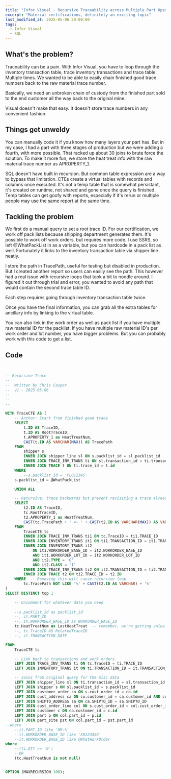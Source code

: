 ```yaml
---
title: "Infor Visual - Recursive Traceability across Multiple Part Operations"
excerpt: "Material certifications, definitely an exciting topic"
last_modified_at: 2025-05-06 20:00:00
tags:
  - Infor Visual
  - SQL
---
```


## What's the problem?

Traceability can be a pain. With Infor Visual, you have to loop through the inventory transaction table, trace inventory transactions and trace table. Multiple times.  We wanted to be able to easily chain finished good trace numbers back to the raw material trace number. 

Basically, we need an unbroken chain of custody from the finished part sold to the end customer all the way back to the original mine.

Visual doesn't make that easy. It doesn't store trace numbers in any convenient fashion.


## Things get unweldy

You can manually code it if you know how many layers your part has. But in my case, I had a part with three stages of production but we were adding a fourth, with more possible. That racked up about 30 joins to brute force the solution. To make it more fun, we store the heat treat info with the raw material trace number as APROPERTY_1. 

SQL doesn't have built in recursion. But common table expression are a way to bypass that limitation. CTEs create a virtual tables with records and columns once executed. It's not a temp table that is somewhat persistant, it's created on runtime, not shared and gone once the query is finished. Temp tables can get goofy with reports, especially if it's rerun or multiple people may use the same report at the same time. 

## Tackling the problem

We first do a manual query to set a root trace ID. For our certification, we work off pack lists because shipping department generates them. It's possible to work off work orders, but requires more code. I use SSRS, so left @WhatPackList in as a variable, but you can hardcode in a pack list as well. Fortunately it links to the inventory transaction table via shipper line neatly.

I store the path in TracePath, useful for testing but disabled in production. But I created another report so users can easily see the path. This however had a real issue with recursive loops that took a bit to noodle around. I figured it out through trial and error, you wanted to avoid any path that would contain the second trace table ID.

Each step requires going through inventory transaction table twice. 

Once you have the final information, you can grab all the extra tables for ancillary info by linking to the virtual table.

You can also link in the work order as well as pack list if you have multiple raw material ID for the packlist. If you have multiple raw material ID's per work order and lot number, you have bigger problems. But you can probably work with this code to get a list. 


## Code


```sql


-- Recursive Trace 
--
--  Written by Chris Casper
--  v1 - 2025.05.06
--
--
--

WITH TraceCTE AS (
    -- Anchor: Start from finished good trace
    SELECT 
        t.ID AS TraceID,
        t.ID AS RootTraceID,
		t.APROPERTY_1 as HeatTreatNum,
        CAST(t.ID AS VARCHAR(MAX)) AS TracePath
    FROM 
        shipper s
        INNER JOIN shipper_line sl ON s.packlist_id = sl.packlist_id
        INNER JOIN TRACE_INV_TRANS ti ON sl.transaction_id = ti.transaction_id
        INNER JOIN TRACE t ON ti.trace_id = t.id
    WHERE 
        --s.packlist_id = 'PL012345'
	s.packlist_id = @WhatPackList

    UNION ALL

    -- Recursive: trace backwards but prevent revisiting a trace already in the path
    SELECT 
        t2.ID AS TraceID,
        tc.RootTraceID,
		t2.APROPERTY_1 as HeatTreatNum,
        CAST(tc.TracePath + ' <- ' + CAST(t2.ID AS VARCHAR(MAX)) AS VARCHAR(MAX)) AS TracePath
    FROM 
        TraceCTE tc
        INNER JOIN TRACE_INV_TRANS ti1 ON tc.TraceID = ti1.TRACE_ID
        INNER JOIN INVENTORY_TRANS it1 ON ti1.TRANSACTION_ID = it1.TRANSACTION_ID
        INNER JOIN INVENTORY_TRANS it2 
            ON it1.WORKORDER_BASE_ID = it2.WORKORDER_BASE_ID
            AND it1.WORKORDER_LOT_ID = it2.WORKORDER_LOT_ID
            AND it2.TYPE = 'O'
            AND it2.CLASS = 'I'
        INNER JOIN TRACE_INV_TRANS ti2 ON it2.TRANSACTION_ID = ti2.TRANSACTION_ID
        INNER JOIN TRACE t2 ON ti2.TRACE_ID = t2.ID
    WHERE  -- Removing this will cause recursive loop
        tc.TracePath NOT LIKE '%' + CAST(t2.ID AS VARCHAR) + '%'
)
SELECT DISTINCT top 1

	-- Uncomment for whatever data you need
	
    --s.packlist_id as packlist_id
	--, it.PART_ID
    --, it.WORKORDER_BASE_ID as WORKORDER_BASE_ID
	tc.HeatTreatNum as LastHeatTreat  -- remember, we're getting value from CTE, not directly from table 
    --, tc.TraceID AS RelatedTraceID
	--, it.TRANSACTION_DATE

FROM 
    TraceCTE tc

    -- Link back to transactions and work orders
    LEFT JOIN TRACE_INV_TRANS ti ON tc.TraceID = ti.TRACE_ID
    LEFT JOIN INVENTORY_TRANS it ON ti.TRANSACTION_ID = it.TRANSACTION_ID

    -- Joins from original query for the misc data
    LEFT JOIN shipper_line sl ON ti.transaction_id = sl.transaction_id
    LEFT JOIN shipper s ON sl.packlist_id = s.packlist_id
    LEFT JOIN customer_order co ON s.cust_order_id = co.id
    LEFT JOIN cust_address ca ON co.customer_id = ca.customer_id AND co.SHIP_TO_ADDR_NO = ca.ADDR_NO
    LEFT JOIN SHIPTO_ADDRESS sa ON ca.SHIPTO_ID = sa.SHIPTO_ID
    LEFT JOIN cust_order_line col ON s.cust_order_id = col.cust_order_id
    LEFT JOIN customer c ON co.customer_id = c.id
    LEFT JOIN part p ON col.part_id = p.id
    LEFT JOIN part_site pst ON col.part_id = pst.part_id
--where 
	--it.PART_ID like 'RM-%'
	--it.WORKORDER_BASE_ID like 'X0123456'
	--it.WORKORDER_BASE_ID like @WhatWorkOrder
where 
	--(ti.QTY >= '0') 
	--OR 
	(tc.HeatTreatNum is not null) 


OPTION (MAXRECURSION 100);




```
